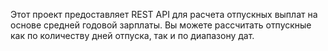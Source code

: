 Этот проект предоставляет REST API для расчета отпускных выплат на основе средней годовой зарплаты. Вы можете рассчитать отпускные как по количеству дней отпуска, так и по диапазону дат.
